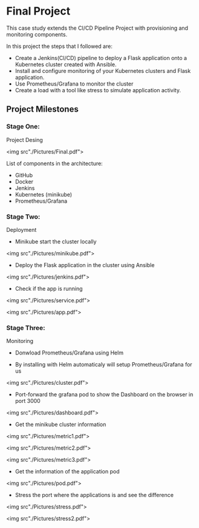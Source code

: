 # Final Project

This case study extends the CI/CD Pipeline Project with provisioning and monitoring components. 

In this project the steps that I followed are:
 
* Create a Jenkins(CI/CD) pipeline to deploy a Flask application onto a Kubernetes cluster created with Ansible.
* Install and configure monitoring of your Kubernetes clusters and Flask application.
* Use Prometheus/Grafana to monitor the cluster  
* Create a load with a tool like stress to simulate application activity. 

## Project Milestones

### Stage One: 

Project Desing

<img src"./Pictures/Final.pdf">

List of components in the architecture:

* GitHub
* Docker
* Jenkins
* Kubernetes (minikube)
* Prometheus/Grafana

### Stage Two:

Deployment

* Minikube start the cluster locally

<img src"./Pictures/minikube.pdf">

* Deploy the Flask application in the cluster using Ansible

<img src"./Pictures/jenkins.pdf">

* Check if the app is running

<img src"./Pictures/service.pdf">

<img src"./Pictures/app.pdf">

### Stage Three:

Monitoring

* Donwload Prometheus/Grafana using Helm

* By installing with Helm automaticaly will setup Prometheus/Grafana for us

<img src"./Pictures/cluster.pdf">

* Port-forward the grafana pod to show the Dashboard on the browser in port 3000

<img src"./Pictures/dashboard.pdf">

* Get the minikube cluster information

<img src"./Pictures/metric1.pdf">

<img src"./Pictures/metric2.pdf">

<img src"./Pictures/metric3.pdf">

* Get the information of the application pod

<img src"./Pictures/pod.pdf">

* Stress the port where the applications is and see the difference

<img src"./Pictures/stress.pdf">

<img src"./Pictures/stress2.pdf">
